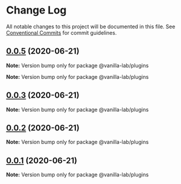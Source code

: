 # Change Log

All notable changes to this project will be documented in this file.
See [Conventional Commits](https://conventionalcommits.org) for commit guidelines.

## [0.0.5](https://github.com/vanilla-wm/vanilla-plugins/compare/v0.0.4...v0.0.5) (2020-06-21)

**Note:** Version bump only for package @vanilla-lab/plugins







**Note:** Version bump only for package @vanilla-lab/plugins





## [0.0.3](https://github.com/vanilla-wm/vanilla-plugins/compare/v0.0.4...v0.0.3) (2020-06-21)

**Note:** Version bump only for package @vanilla-lab/plugins





## [0.0.2](https://github.com/vanilla-wm/vanilla-plugins/compare/v0.0.4...v0.0.2) (2020-06-21)

**Note:** Version bump only for package @vanilla-lab/plugins





## [0.0.1](https://github.com/vanilla-wm/vanilla-plugins/compare/v0.0.4...v0.0.1) (2020-06-21)

**Note:** Version bump only for package @vanilla-lab/plugins
